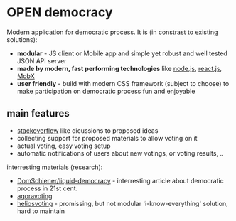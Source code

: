 # OPEN democracy

Modern application for democratic process. It is (in constrast to existing solutions):
- __modular__ - JS client or Mobile app and simple yet robust and well tested JSON API server
- __made by modern, fast performing technologies__ like [node.js](https://nodejs.org), [react.js](https://facebook.github.io/react/), [MobX](https://mobxjs.github.io/mobx/)
- __user friendly__ - build with modern CSS framework (subject to choose) to make participation on democratic process fun and enjoyable

## main features

- [stackoverflow](http://stackoverflow.com/) like dicussions to proposed ideas
- collecting support for proposed materials to allow voting on it
- actual voting, easy voting setup
- automatic notifications of users about new votings, or voting results, ..

interresting materials (research):
- [DomSchiener/liquid-democracy](https://medium.com/@DomSchiener/liquid-democracy-true-democracy-for-the-21st-century-7c66f5e53b6f#.yap5x7bdv) - interresting article about democratic process in 21st cent.
- [agoravoting](https://github.com/agoravoting/)
- [heliosvoting](https://vote.heliosvoting.org/) - promissing, but not modular 'i-know-everything' solution, hard to maintain
